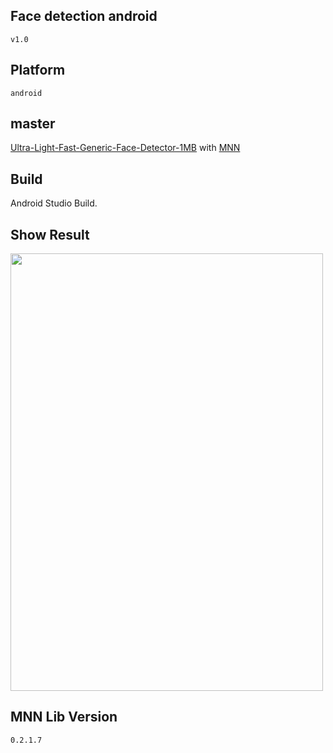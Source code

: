 ## Face detection android
    v1.0
## Platform 
    android
## master
[Ultra-Light-Fast-Generic-Face-Detector-1MB](https://github.com/Linzaer/Ultra-Light-Fast-Generic-Face-Detector-1MB) with [MNN](https://github.com/alibaba/MNN)

## Build
Android Studio Build.

## Show Result
<img width="500" height="700" src="https://github.com/jackweiwang/Android-FaceDetection-UltraNet-MNN/blob/master/res_img/result.jpg"/>

## MNN Lib Version 
    0.2.1.7
